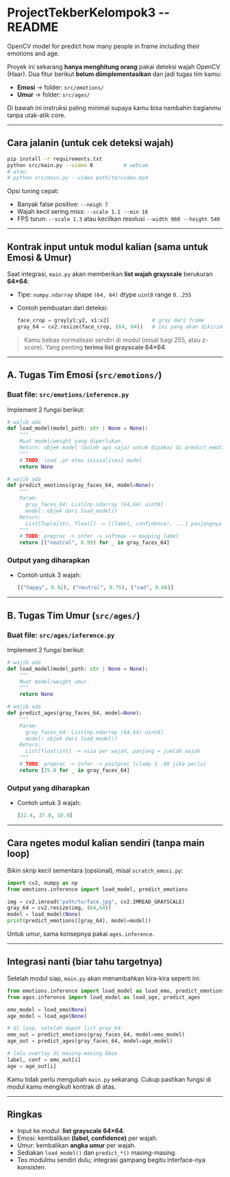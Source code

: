# ProjectTekberKelompok3 -- README
OpenCV model for predict how many people in frame including their emotions and age.

Proyek ini sekarang **hanya menghitung orang** pakai deteksi wajah OpenCV (Haar).
Dua fitur berikut **belum diimplementasikan** dan jadi tugas tim kamu:

* **Emosi** → folder: `src/emotions/`
* **Umur** → folder: `src/ages/`

Di bawah ini instruksi paling minimal supaya kamu bisa nambahin bagianmu tanpa utak-atik core.

---

## Cara jalanin (untuk cek deteksi wajah)

```bash
pip install -r requirements.txt
python src/main.py --video 0          # webcam
# atau:
# python src/main.py --video path/to/video.mp4
```

Opsi tuning cepat:

* Banyak false positive: `--neigh 7`
* Wajah kecil sering miss: `--scale 1.1 --min 16`
* FPS turun: `--scale 1.3` atau kecilkan resolusi `--width 960 --height 540`

---

## Kontrak input untuk modul kalian (sama untuk Emosi & Umur)

Saat integrasi, `main.py` akan memberikan **list wajah grayscale** berukuran **64×64**:

* Tipe: `numpy.ndarray` shape `(64, 64)` dtype `uint8` range `0..255`
* Contoh pembuatan dari deteksi:

  ```python
  face_crop = gray[y1:y2, x1:x2]              # gray dari frame
  gray_64 = cv2.resize(face_crop, (64, 64))   # ini yang akan dikirim ke modul
  ```

> Kamu bebas normalisasi sendiri di modul (misal bagi 255, atau z-score). Yang penting **terima list grayscale 64×64**.

---

## A. Tugas Tim Emosi (`src/emotions/`)

### Buat file: `src/emotions/inference.py`

Implement 2 fungsi berikut:

```python
# wajib ada
def load_model(model_path: str | None = None):
    """
    Muat model/weight yang diperlukan.
    Return: objek model (boleh apa saja) untuk dipakai di predict_emotions.
    """
    # TODO: load .pt atau inisialisasi model
    return None

# wajib ada
def predict_emotions(gray_faces_64, model=None):
    """
    Param:
      gray_faces_64: List[np.ndarray (64,64) uint8]
      model: objek dari load_model()
    Return:
      List[Tuple[str, float]] -> [(label, confidence), ...] panjangnya = jumlah wajah
    """
    # TODO: preproc -> infer -> softmax -> mapping label
    return [("neutral", 0.99) for _ in gray_faces_64]
```

### Output yang diharapkan

* Contoh untuk 3 wajah:

  ```python
  [("happy", 0.92), ("neutral", 0.75), ("sad", 0.66)]
  ```

---

## B. Tugas Tim Umur (`src/ages/`)

### Buat file: `src/ages/inference.py`

Implement 2 fungsi berikut:

```python
# wajib ada
def load_model(model_path: str | None = None):
    """
    Muat model/weight umur.
    """
    return None

# wajib ada
def predict_ages(gray_faces_64, model=None):
    """
    Param:
      gray_faces_64: List[np.ndarray (64,64) uint8]
      model: objek dari load_model()
    Return:
      List[float|int] -> usia per wajah, panjang = jumlah wajah
    """
    # TODO: preproc -> infer -> postproc (clamp 1..90 jika perlu)
    return [25.0 for _ in gray_faces_64]
```

### Output yang diharapkan

* Contoh untuk 3 wajah:

  ```python
  [22.4, 37.0, 18.9]
  ```

---

## Cara ngetes modul kalian sendiri (tanpa main loop)

Bikin skrip kecil sementara (opsional), misal `scratch_emosi.py`:

```python
import cv2, numpy as np
from emotions.inference import load_model, predict_emotions

img = cv2.imread("path/to/face.jpg", cv2.IMREAD_GRAYSCALE)
gray_64 = cv2.resize(img, (64,64))
model = load_model(None)
print(predict_emotions([gray_64], model=model))
```

Untuk umur, sama konsepnya pakai `ages.inference`.

---

## Integrasi nanti (biar tahu targetnya)

Setelah modul siap, `main.py` akan menambahkan kira-kira seperti ini:

```python
from emotions.inference import load_model as load_emo, predict_emotions
from ages.inference import load_model as load_age, predict_ages

emo_model = load_emo(None)
age_model = load_age(None)

# di loop, setelah dapat list gray_64:
emo_out = predict_emotions(gray_faces_64, model=emo_model)
age_out = predict_ages(gray_faces_64, model=age_model)

# lalu overlay di masing-masing bbox
label, conf = emo_out[i]
age = age_out[i]
```

Kamu tidak perlu mengubah `main.py` sekarang. Cukup pastikan fungsi di modul kamu mengikuti kontrak di atas.

---

## Ringkas

* Input ke modul: **list grayscale 64×64**.
* Emosi: kembalikan **(label, confidence)** per wajah.
* Umur: kembalikan **angka umur** per wajah.
* Sediakan `load_model()` dan `predict_*()` masing-masing.
* Tes modulmu sendiri dulu; integrasi gampang begitu interface-nya konsisten.
